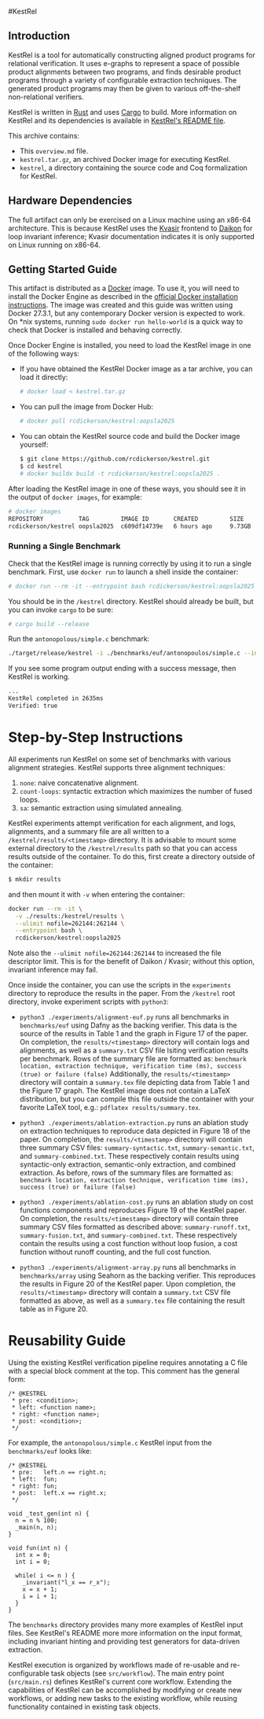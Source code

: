 #KestRel

## Introduction

KestRel is a tool for automatically constructing aligned product
programs for relational verification. It uses e-graphs to represent a
space of possible product alignments between two programs, and finds
desirable product programs through a variety of configurable
extraction techniques. The generated product programs may then be
given to various off-the-shelf non-relational verifiers.

KestRel is written in [Rust](https://www.rust-lang.org/) and uses
[Cargo](https://doc.rust-lang.org/cargo/) to build. More information
on KestRel and its dependencies is available in [KestRel's README
file](https://github.com/rcdickerson/kestrel).

This archive contains:

+ This `overview.md` file.
+ `kestrel.tar.gz`, an archived Docker image for executing KestRel.
+ `kestrel`, a directory containing the source code and Coq
  formalization for KestRel.


## Hardware Dependencies

The full artifact can only be exercised on a Linux machine using an
x86-64 architecture. This is because KestRel uses the
[Kvasir](http://plse.cs.washington.edu/daikon/download/doc/daikon.html#Kvasir)
frontend to [Daikon](http://plse.cs.washington.edu/daikon) for loop
invariant inference; Kvasir documentation indicates it is only
supported on Linux running on x86-64.


## Getting Started Guide

This artifact is distributed as a [Docker](https://www.docker.com/) image.
To use it, you will need to install the Docker Engine as
described in the [official Docker installation
instructions](https://docs.docker.com/engine/install/). The image was
created and this guide was written using Docker 27.3.1, but any
contemporary Docker version is expected to work. On *nix systems,
running `sudo docker run hello-world` is a quick way to check that
Docker is installed and behaving correctly.

Once Docker Engine is installed, you need to load the KestRel
image in one of the following ways:

* If you have obtained the KestRel Docker image as a tar archive, you
  can load it directly:
  ```bash
  # docker load < kestrel.tar.gz
  ```

* You can pull the image from Docker Hub:
  ```bash
  # docker pull rcdickerson/kestrel:oopsla2025
  ```

* You can obtain the KestRel source code and build the Docker image
  yourself:
  ```bash
  $ git clone https://github.com/rcdickerson/kestrel.git
  $ cd kestrel
  # docker buildx build -t rcdickerson/kestrel:oopsla2025 .
  ```

After loading the KestRel image in one of these ways, you should
see it in the output of `docker images`, for example:

```bash
# docker images
REPOSITORY          TAG         IMAGE ID       CREATED         SIZE
rcdickerson/kestrel oopsla2025  c609df14739e   6 hours ago     9.73GB
```

### Running a Single Benchmark

Check that the KestRel image is running correctly by using it to run a
single benchmark. First, use `docker run` to launch a shell inside the
container:

``` bash
# docker run --rm -it --entrypoint bash rcdickerson/kestrel:oopsla2025
```

You should be in the `/kestrel` directory. KestRel should already
be built, but you can invoke `cargo` to be sure:

```bash
# cargo build --release
```

Run the `antonopolous/simple.c` benchmark:

```bash
./target/release/kestrel -i ./benchmarks/euf/antonopoulos/simple.c --infer-invariants
```

If you see some program output ending with a success message, then
KestRel is working.

```bash
...
KestRel completed in 2635ms
Verified: true
```


# Step-by-Step Instructions

All experiments run KestRel on some set of benchmarks with various
alignment strategies. KestRel supports three alignment techniques:

  1. `none`: naive concatenative alignment.
  2. `count-loops`: syntactic extraction which maximizes the number
     of fused loops.
  3. `sa`: semantic extraction using simulated annealing.

KestRel experiments attempt verification for each alignment, and logs,
alignments, and a summary file are all written to a
`/kestrel/results/<timestamp>` directory. It is advisable to mount
some external directory to the `/kestrel/results` path so that you can
access results outside of the container. To do this, first create a
directory outside of the container:

```bash
$ mkdir results
```
and then mount it with `-v` when entering the container:

``` bash
docker run --rm -it \
  -v ./results:/kestrel/results \
  --ulimit nofile=262144:262144 \
  --entrypoint bash \
  rcdickerson/kestrel:oopsla2025
```

Note also the `--ulimit nofile=262144:262144` to increased the file
descriptor limit. This is for the benefit of Daikon / Kvasir; without
this option, invariant inference may fail.

Once inside the container, you can use the scripts in the
`experiments` directory to reproduce the results in the paper. From
the `/kestrel` root directory, invoke experiment scripts with
`python3`:

- `python3 ./experiments/alignment-euf.py` runs all benchmarks in
  `benchmarks/euf` using Dafny as the backing verifier. This data is
  the source of the results in Table 1 and the graph in Figure 17 of
  the paper. On completion, the `results/<timestamp>` directory will
  contain logs and alignments, as well as a `summary.txt` CSV file
  lsiting verification results per benchmark. Rows of the summary file
  are formatted as: `benchmark location, extraction technique,
  verification time (ms), success (true) or failure (false)`
  Additionally, the `results/<timestamp>` directory will contain a
  `summary.tex` file depicting data from Table 1 and the Figure 17
  graph. The KestRel image does not contain a LaTeX distribution, but
  you can compile this file outside the container with your favorite
  LaTeX tool, e.g.: `pdflatex results/summary.tex`.

- `python3 ./experiments/ablation-extraction.py` runs an ablation
  study on extraction techniques to reproduce data depicted in Figure
  18 of the paper. On completion, the `results/<timestamp>` directory
  will contain three summary CSV files: `summary-syntactic.txt`,
  `summary-semantic.txt`, and `summary-combined.txt`. These
  respectively contain results using syntactic-only extraction,
  semantic-only extraction, and combined extraction. As before, rows
  of the summary files are formatted as: `benchmark location,
  extraction technique, verification time (ms), success (true) or
  failure (false)`

- `python3 ./experiments/ablation-cost.py` runs an ablation study on
  cost functions components and reproduces Figure 19 of the KestRel
  paper. On completion, the `results/<timestamp>` directory will
  contain three summary CSV files formatted as described above:
  `summary-runoff.txt`, `summary-fusion.txt`, and
  `summary-combined.txt`. These respectively contain the results using
  a cost function without loop fusion, a cost function without runoff
  counting, and the full cost function.

- `python3 ./experiments/alignment-array.py` runs all benchmarks in
  `benchmarks/array` using Seahorn as the backing verifier. This
  reproduces the results in Figure 20 of the KestRel paper. Upon
  completion, the `results/<timestamp>` directory will contain a
  `summary.txt` CSV file formatted as above, as well as a
  `summary.tex` file containing the result table as in Figure 20.


# Reusability Guide

Using the existing KestRel verification pipeline requires annotating a
C file with a special block comment at the top. This comment has the
general form:

```
/* @KESTREL
 * pre: <condition>;
 * left: <function name>;
 * right: <function name>;
 * post: <condition>;
 */
```

For example, the `antonopolous/simple.c` KestRel input from
the `benchmarks/euf` looks like:

```
/* @KESTREL
 * pre:   left.n == right.n;
 * left:  fun;
 * right: fun;
 * post:  left.x == right.x;
 */

void _test_gen(int n) {
  n = n % 100;
  _main(n, n);
}

void fun(int n) {
  int x = 0;
  int i = 0;

  while( i <= n ) {
    _invariant("l_x == r_x");
    x = x + 1;
    i = i + 1;
  }
}
 ```

The `benchmarks` directory provides many more examples of KestRel
input files. See KestRel's README more more information on the input
format, including invariant hinting and providing test generators for
data-driven extraction.

KestRel execution is organized by workflows made of re-usable and
re-configurable task objects (see `src/workflow`). The main entry
point (`src/main.rs`) defines KestRel's current core workflow.
Extending the capabilities of KestRel can be accomplished by modifying
or create new workflows, or adding new tasks to the existing workflow,
while reusing functionality contained in existing task objects.

